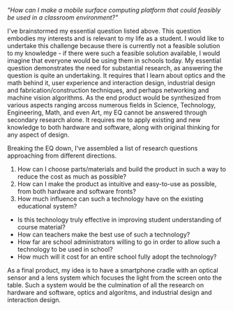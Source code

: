 _"How can I make a mobile surface computing platform that could feasibly be used in a classroom environment?"_

I've brainstormed my essential question listed above. This question embodies my interests and is relevant to my life as a student. I would like to undertake this challenge because there is currently not a feasible solution to my knowledge - if there were such a feasible solution available, I would imagine that everyone would be using them in schools today. My essential question demonstrates the need for substantial research, as answering the question is quite an undertaking. It requires that I learn about optics and the math behind it, user experience and interaction design, industrial design and fabrication/construction techniques, and perhaps networking and machine vision algorithms. As the end product would be synthesized from various aspects ranging arcoss numerous fields in Science, Technology, Engineering, Math, and even Art, my EQ cannot be answered through secondary research alone. It requires me to apply existing and new knowledge to both hardware and software, along with original thinking for any aspect of design.

Breaking the EQ down, I've assembled a list of research questions approaching from different directions.

1. How can I choose parts/materials and build the product in such a way to reduce the cost as much as possible?
2. How can I make the product as intuitive and easy-to-use as possible, from both hardware and software fronts?
3. How much influence can such a technology have on the existing educational system?
  * Is this technology truly effective in improving student understanding of course material?
  * How can teachers make the best use of such a technology?
  * How far are school administrators willing to go in order to allow such a technology to be used in school?
  * How much will it cost for an entire school fully adopt the technology?

As a final product, my idea is to have a smartphone cradle with an optical sensor and a lens system which focuses the light from the screen onto the table. Such a system would be the culmination of all the research on hardware and software, optics and algoritms, and industrial design and interaction design.